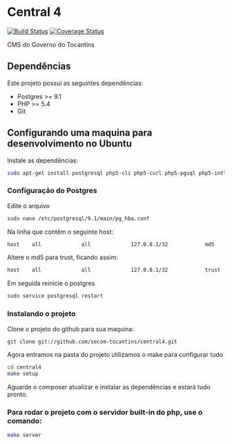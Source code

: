 # Central 4
[![Build Status](https://travis-ci.org/secom-tocantins/central4.png?branch=develop)](https://travis-ci.org/secom-tocantins/central4) [![Coverage Status](https://coveralls.io/repos/secom-tocantins/central4/badge.png?branch=develop)](https://coveralls.io/r/secom-tocantins/central4?branch=develop)

CMS do Governo do Tocantins

## Dependências

Este projeto possui as seguintes dependências:

 * Postgres >= 9.1
 * PHP >= 5.4
 * Git

## Configurando uma maquina para desenvolvimento no Ubuntu

Instale as dependências:

```sh
sudo apt-get install postgresql php5-cli php5-curl php5-pgsql php5-intl curl git
```

### Configuração do Postgres

Edite o arquivo

```sh
sudo nano /etc/postgresql/9.1/main/pg_hba.conf
```

Na linha que contêm o seguinte host:

```sh
host    all             all             127.0.0.1/32            md5
```

Altere o md5 para trust, ficando assim:

```sh
host    all             all             127.0.0.1/32            trust
```

Em seguida reinicie o postgres

```sh
sudo service postgresql restart
```


### Instalando o projeto

Clone o projeto do github para sua maquina:

```sh
git clone git://github.com/secom-tocantins/central4.git
```

Agora entramos na pasta do projeto utilizamos o make para configurar tudo

```sh
cd central4
make setup
```

Aguarde o composer atualizar e instalar as dependências e estará tudo pronto.

### Para rodar o projeto com o servidor built-in do php, use o comando:

```sh
make server
```

